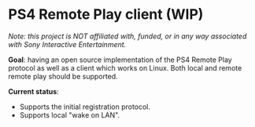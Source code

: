 PS4 Remote Play client (WIP)
============================

*Note: this project is NOT affiliated with, funded, or in any way associated
with Sony Interactive Entertainment.*

**Goal**: having an open source implementation of the PS4 Remote Play protocol
as well as a client which works on Linux. Both local and remote remote play
should be supported.

**Current status**:

 - Supports the initial registration protocol.
 - Supports local "wake on LAN".
